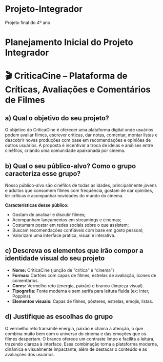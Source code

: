 # Projeto-Integrador
Projeto final do 4º ano

# Planejamento Inicial do Projeto Integrador

# 🎬 CriticaCine – Plataforma de Críticas, Avaliações e Comentários de Filmes

## a) Qual o objetivo do seu projeto?

O objetivo do CriticaCine é oferecer uma plataforma digital onde usuários podem avaliar filmes, escrever críticas, dar notas, comentar, montar listas e descobrir novas produções com base em recomendações e opiniões de outros usuários. A proposta é incentivar a troca de ideias e análises entre cinéfilos, criando uma comunidade apaixonada por cinema.

## b) Qual o seu público-alvo? Como o grupo caracteriza esse grupo?

Nosso público-alvo são cinéfilos de todas as idades, principalmente jovens e adultos que consomem filmes com frequência, gostam de dar opiniões, ler críticas e acompanhar novidades do mundo do cinema.

**Características desse público:**
- Gostam de analisar e discutir filmes;
- Acompanham lançamentos em streamings e cinemas;
- Costumam postar em redes sociais sobre o que assistem;
- Buscam recomendações confiáveis com base em gosto pessoal;
- Valorizam uma interface prática, visual e interativa.

## c) Descreva os elementos que irão compor a identidade visual do seu projeto

- **Nome:** CriticaCine (junção de “crítica” e “cinema”)
- **Formas:** Cartões com capas de filmes, estrelas de avaliação, ícones de comentários.
- **Cores:** Vermelho reto (energia, paixão) e branco (limpeza visual).
- **Tipografia:** Fonte moderna e sem serifa para leitura fluida (ex: Inter, Poppins).
- **Elementos visuais:** Capas de filmes, pôsteres, estrelas, emojis, listas.

## d) Justifique as escolhas do grupo

O vermelho reto transmite energia, paixão e chama a atenção, o que combina muito bem com o universo do cinema e das emoções que os filmes despertam. O branco oferece um contraste limpo e facilita a leitura, trazendo clareza à interface. Essa combinação torna a plataforma moderna, dinâmica e visualmente impactante, além de destacar o conteúdo e as avaliações dos usuários.
